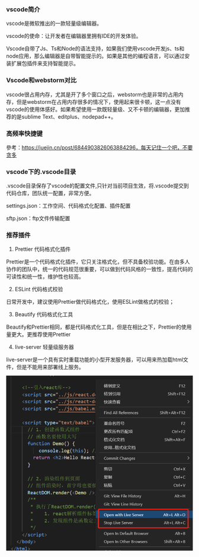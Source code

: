 ### vscode简介

vscode是微软推出的一款轻量级编辑器。

vscode的使命：让开发者在编辑器里拥有IDE的开发体验。

Vscode自带了Js、Ts和Node的语法支持，如果我们使用vscode开发js、ts和node应用，那么编辑器是自带智能提示的。如果是其他的编程语言，可以通过安装扩展包插件来支持智能提示。


### Vscode和webstorm对比

vscode很占用内存，尤其是开了多个窗口之后，webstorm也是非常的占用内存，但是webstorm在占用内存很多的情况下，使用起来很卡顿，这一点没有vscode的使用体感好。如果希望使用一款既轻量级、又不卡顿的编辑器，更加推荐的是sublime Text、editplus、nodepad++。


### 高频率快捷键

參考：https://juejin.cn/post/6844903826063884296，每天记住一个吧，不要贪多

### vscode下的.vscode目录

.vscode目录保存了vscode的配置文件,只针对当前项目生效，将.vscode提交到代码仓库，团队统一配置，非常方便。

settings.json：工作空间、代码格式化配置、插件配置

sftp.json：ftp文件传输配置

### 推荐插件

1. Prettier 代码格式化插件

Prettier是一个代码格式化插件，它只关注格式化，但不具备校验功能。在由多人协作的团队中，统一的代码规范很重要，可以做到代码风格的一致性，提高代码的可读性和统一性，维护性也较高。

2. ESLint 代码格式校验

日常开发中，建议使用Prettier做代码格式化，使用ESLint做格式的校验；

3. Beautify 代码格式化工具

Beautify和Prettier相同，都是代码格式化工具，但是在相比之下，Prettier的使用量更大。更推荐使用Prettier

4. live-server 轻量级服务器

live-server是一个具有实时重载功能的小型开发服务器，可以用来热加载html文件，但是不能用来部署线上服务。

![live-server,vscode中轻量级web服务器](./images/i3.png)